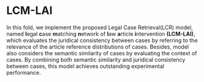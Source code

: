 # LCM-LAI
In this fold, we implement the proposed Legal Case Retrieval(LCR) model, named **l**egal **c**ase
**m**atching **n**etwork of **l**aw **a**rticle **i**ntervention **(LCM-LAI)**, which evaluates 
the juridical consistency between cases by referring to the relevance of the article reference 
distributions of cases. Besides, model also considers the semantic similarity of cases by evaluating
the context of cases. By combining both semantic similarity and juridical consistency between cases, 
this model achieves outstanding experimental performance.
